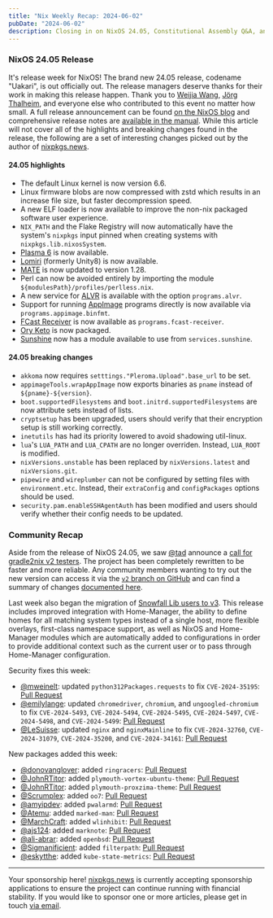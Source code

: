 ```yaml
---
title: "Nix Weekly Recap: 2024-06-02"
pubDate: "2024-06-02"
description: Closing in on NixOS 24.05, Constitutional Assembly Q&A, an improved Elixir builder, Neovim flake updates, and JSON Schemas for NixOS modules.
---
```


### NixOS 24.05 Release

It's release week for NixOS! The brand new 24.05 release, codename "Uakari", is out officially out. The
release managers deserve thanks for their work in making this release happen. Thank you to
[Weijia Wang](https://github.com/wegank), [Jörg Thalheim](https://github.com/Mic92), and everyone else
who contributed to this event no matter how small. A full release announcement can be found
[on the NixOS blog](https://nixos.org/blog/announcements/2024/nixos-2405/) and comprehensive release notes
are [available in the manual](https://nixos.org/manual/nixos/stable/release-notes#sec-release-24.05). While
this article will not cover all of the highlights and breaking changes found in the release, the following
are a set of interesting changes picked out by the author of [nixpkgs.news](https://nixpkgs.news).

#### 24.05 highlights

- The default Linux kernel is now version 6.6.
- Linux firmware blobs are now compressed with zstd which results in an increase file size, but faster decompression speed.
- A new ELF loader is now available to improve the non-nix packaged software user experience.
- `NIX_PATH` and the Flake Registry will now automatically have the system's `nixpkgs` input pinned when creating systems with `nixpkgs.lib.nixosSystem`.
- [Plasma 6](https://kde.org/announcements/megarelease/6/) is now available.
- [Lomiri](https://lomiri.com/) (formerly Unity8) is now available.
- [MATE](https://mate-desktop.org/) is now updated to version 1.28.
- Perl can now be avoided entirely by importing the module `${modulesPath}/profiles/perlless.nix`.
- A new service for [ALVR](https://github.com/alvr-org/alvr) is available with the option `programs.alvr`.
- Support for running [AppImage](https://appimage.org/) programs directly is now available via `programs.appimage.binfmt`.
- [FCast Receiver](https://fcast.org/) is now available as `programs.fcast-receiver`.
- [Ory Keto](https://www.ory.sh/keto/) is now packaged.
- [Sunshine](https://github.com/LizardByte/Sunshine) now has a module available to use from `services.sunshine`.

#### 24.05 breaking changes

- `akkoma` now requires `setttings."Pleroma.Upload".base_url` to be set.
- `appimageTools.wrapAppImage` now exports binaries as `pname` instead of `${pname}-${version}`.
- `boot.supportedFilesystems` and `boot.initrd.supportedFilesystems` are now attribute sets instead of lists.
- `cryptsetup` has been upgraded, users should verify that their encryption setup is still working correctly.
- `inetutils` has had its priority lowered to avoid shadowing util-linux.
- `lua`'s `LUA_PATH` and `LUA_CPATH` are no longer overriden. Instead, `LUA_ROOT` is modified.
- `nixVersions.unstable` has been replaced by `nixVersions.latest` and `nixVersions.git`.
- `pipewire` and `wireplumber` can not be configured by setting files with `environment.etc`. Instead, their `extraConfig` and `configPackages` options should be used.
- `security.pam.enableSSHAgentAuth` has been modified and users should verify whether their config needs to be updated.

### Community Recap

Aside from the release of NixOS 24.05, we saw [@tad](https://discourse.nixos.org/u/tad) announce a
[call for gradle2nix v2 testers](https://discourse.nixos.org/t/gradle2nix-v2-call-for-testers/46199).
The project has been completely rewritten to be faster and more reliable. Any community members wanting
to try out the new version can access it via the [`v2` branch on GitHub](https://github.com/tadfisher/gradle2nix/tree/v2)
and can find a summary of changes [documented here](https://github.com/tadfisher/gradle2nix/pull/62).

Last week also began the migration of [Snowfall Lib users to v3](https://snowfall.org/guides/lib/migration/v3/).
This release includes improved integration with Home-Manager, the ability to define homes for all matching
system types instead of a single host, more flexible overlays, first-class namespace support, as well as
NixOS and Home-Manager modules which are automatically added to configurations in order to provide additional
context such as the current user or to pass through Home-Manager configuration.

Security fixes this week:

- [@mweinelt](https://github.com/mweinelt): updated `python312Packages.requests` to fix `CVE-2024-35195`: [Pull Request](https://github.com/NixOS/nixpkgs/pull/315293)
- [@emilylange](https://github.com/emilylange): updated `chromedriver`, `chromium`, and `ungoogled-chromium` to fix `CVE-2024-5493`, `CVE-2024-5494`, `CVE-2024-5495`, `CVE-2024-5497`, `CVE-2024-5498`, and `CVE-2024-5499`: [Pull Request](https://github.com/NixOS/nixpkgs/pull/316226)
- [@LeSuisse](https://github.com/LeSuisse): updated `nginx` and `nginxMainline` to fix `CVE-2024-32760`, `CVE-2024-31079`, `CVE-2024-35200`, and `CVE-2024-34161`: [Pull Request](https://github.com/NixOS/nixpkgs/pull/316104)

New packages added this week:

- [@donovanglover](https://github.com/donovanglover): added `ringracers`: [Pull Request](https://github.com/NixOS/nixpkgs/pull/306820)
- [@JohnRTitor](https://github.com/JohnRTitor): added `plymouth-vortex-ubuntu-theme`: [Pull Request](https://github.com/NixOS/nixpkgs/pull/315960)
- [@JohnRTitor](https://github.com/JohnRTitor): added `plymouth-proxzima-theme`: [Pull Request](https://github.com/NixOS/nixpkgs/pull/315961)
- [@Scrumplex](https://github.com/Scrumplex): added `oo7`: [Pull Request](https://github.com/NixOS/nixpkgs/pull/289851)
- [@amyipdev](https://github.com/amyipdev): added `pwalarmd`: [Pull Request](https://github.com/NixOS/nixpkgs/pull/315703)
- [@Atemu](https://github.com/Atemu): added `marked-man`: [Pull Request](https://github.com/NixOS/nixpkgs/pull/309414)
- [@MarchCraft](https://github.com/MarchCraft): added `wlinhibit`: [Pull Request](https://github.com/NixOS/nixpkgs/pull/315728)
- [@ajs124](https://github.com/ajs124): added `marknote`: [Pull Request](https://github.com/NixOS/nixpkgs/pull/315888)
- [@ali-abrar](https://github.com/ali-abrar): added `openbsd`: [Pull Request](https://github.com/NixOS/nixpkgs/pull/311836)
- [@Sigmanificient](https://github.com/Sigmanificient): added `filterpath`: [Pull Request](https://github.com/NixOS/nixpkgs/pull/311898)
- [@eskytthe](https://github.com/eskytthe): added `kube-state-metrics`: [Pull Request](https://github.com/NixOS/nixpkgs/pull/314208)

---

Your sponsorship here! [nixpkgs.news](https://nixpkgs.news) is currently accepting sponsorship applications
to ensure the project can continue running with financial stability. If you would like to sponsor one or more
articles, please get in touch [via email](mailto:jake.hamilton@hey.com).
